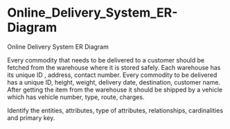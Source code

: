 # Online_Delivery_System_ER-Diagram
Online Delivery System ER Diagram

Every commodity that needs to be delivered to a customer should be fetched from the warehouse where it is stored safely. Each warehouse has its unique ID , address, contact number. Every commodity to be delivered has a unique ID, height, weight, delivery date, destination, customer name. After getting the item from the warehouse it should be shipped by a vehicle which has vehicle number, type, route, charges.

Identify the entities, attributes, type of attributes, relationships, cardinalities and primary key.
